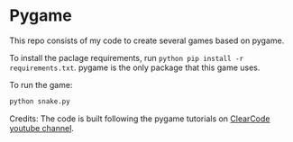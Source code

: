 # Pygame
This repo consists of my code to create several games based on pygame.  

To install the paclage requirements, run ```python
pip install -r requirements.txt```.
pygame is the only package that this game uses.

To run the game:
```python
python snake.py
```

Credits: The code is built following the pygame tutorials on [ClearCode youtube channel](https://www.youtube.com/watch?v=QFvqStqPCRU&ab_channel=ClearCode).
